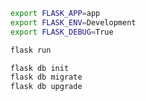 <!-- Como rodar esse projeto -->
```sh
export FLASK_APP=app
export FLASK_ENV=Development
export FLASK_DEBUG=True

flask run
```

<!-- Como fazer as migrações -->

```sh
flask db init
flask db migrate
flask db upgrade
```





